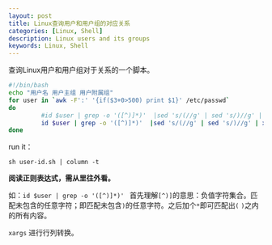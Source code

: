 ```yaml
---
layout: post
title: Linux查询用户和用户组的对应关系
categories: [Linux, Shell]
description: Linux users and its groups
keywords: Linux, Shell
---
```

查询Linux用户和用户组对于关系的一个脚本。

```bash
#!/bin/bash
echo "用户名 用户主组 用户附属组"
for user in `awk -F':' '{if($3+0>500) print $1}' /etc/passwd`
do
         #id $user | grep -o '([^)]*)'  |sed 's/(//g' | sed 's/)//g' | xargs | awk -F " "  '{for (i=2;i<=NF;i++)printf("%s ", $i);print ""}'  | column -t 
         id $user | grep -o '([^)]*)'  |sed 's/(//g' | sed 's/)//g' | xargs  | awk '{$2="";print $0}'
done
```
run it：
```
sh user-id.sh | column -t
```


**阅读正则表达式，需从里往外看。**

如：`id $user | grep -o '([^)]*)' `
首先理解`[^)]`的意思：负值字符集合。匹配未包含的任意字符；即匹配未包含`)`的任意字符。之后加个`*`即可匹配出`(` `)`之内的所有内容。

`xargs` 进行行列转换。

